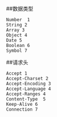 
##数据类型

	Number	1
	String 2
	Array 3
	Object 4
	Date 5
	Boolean 6
	Symbol 7


##请求头

	Accept 1
	Accept-Charset 2
	Accept-Encoding 3
	Accept-Language 4
	Accept-Ranges 4
	Content-Type  5
	Keep-Alive 6
	Connection 7


